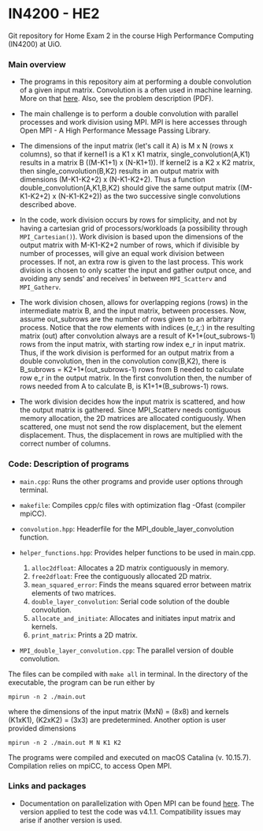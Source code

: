 # IN4200 - HE2
Git repository for Home Exam 2 in the course High Performance Computing (IN4200) at UiO.

### Main overview
* The programs in this repository aim at performing a double convolution of a given input matrix. Convolution is a often used in machine learning. More on that [here](https://anhreynolds.com/blogs/cnn.html). Also, see the problem description (PDF).

* The main challenge is to perform a double convolution with parallel processes and work division using MPI. MPI is here accesses through Open MPI - A High Performance Message Passing Library.

* The dimensions of the input matrix (let's call it A) is M x N (rows x columns), so that if kernel1 is a K1 x K1 matrix, single_convolution(A,K1) results in a matrix B ((M-K1+1) x (N-K1+1)). If kernel2 is a K2 x K2 matrix, then single_convolution(B,K2) results in an output matrix with dimensions (M-K1-K2+2) x (N-K1-K2+2). Thus a function double_convolution(A,K1,B,K2) should give the same output matrix ((M-K1-K2+2) x (N-K1-K2+2)) as the two successive single convolutions described above.

* In the code, work division occurs by rows for simplicity, and not by having a cartesian grid of processors/workloads (a possibility through ```MPI_Cartesian()```). Work division is based upon the dimensions of the output matrix with M-K1-K2+2 number of rows, which if divisible by number of processes, will give an equal work division between processes. If not, an extra row is given to the last process. This work division is chosen to only scatter the input and gather output once, and avoiding any sends' and receives' in between ```MPI_Scatterv``` and ```MPI_Gatherv```.

* The work division chosen, allows for overlapping regions (rows) in the intermediate matrix B, and the input matrix, between processes. Now, assume out_subrows are the number of rows given to an arbitrary process. Notice that the row elements with indices (e_r,:) in the resulting matrix (out) after convolution always are a result of K+1*(out_subrows-1) rows from the input matrix, with starting row index e_r in input matrix.  Thus, if the work division is performed for an output matrix from a double convolution, then  in the convolution conv(B,K2), there is B_subrows = K2+1*(out_subrows-1) rows from B needed to calculate row e_r in the output matrix. In the first convolution then, the number of rows needed from A to calculate B, is K1+1*(B_subrows-1) rows.

* The work division decides how the input matrix is scattered, and how the output matrix is gathered. Since MPI_Scatterv needs contiguous memory allocation, the 2D matrices are allocated contiguously. When scattered, one must not send the row displacement, but the element displacement. Thus, the displacement in rows are multiplied with the correct number of columns.


### Code: Description of programs
- ```main.cpp```: Runs the other programs and provide user options through terminal.

- ```makefile```: Compiles cpp/c files with optimization flag -Ofast (compiler mpiCC).

-  ```convolution.hpp```: Headerfile for the MPI_double_layer_convolution function.

- ```helper_functions.hpp```: Provides helper functions to be used in main.cpp.
    1. ```alloc2dfloat```: Allocates a 2D matrix contiguously in memory.
    2. ```free2dfloat```: Free the contiguously allocated 2D matrix.
    3. ```mean_squared_error```: Finds the means squared error between matrix elements of two matrices.
    4. ```double_layer_convolution```: Serial code solution of the double convolution.
    5. ```allocate_and_initiate```: Allocates and initiates input matrix and kernels.
    6. ```print_matrix```: Prints a 2D matrix.

- ```MPI_double_layer_convolution.cpp```: The parallel version of double convolution.



The files can be compiled with ```make all``` in terminal. In the directory of the executable, the program can be run either by
```
mpirun -n 2 ./main.out
```
where the dimensions of the input matrix (MxN) = (8x8) and kernels (K1xK1), (K2xK2) = (3x3) are predetermined. Another option is user provided dimensions

```
mpirun -n 2 ./main.out M N K1 K2
```

The programs were compiled and executed on macOS Catalina (v. 10.15.7). Compilation relies on mpiCC, to access Open MPI.

### Links and packages

- Documentation on parallelization with Open MPI can be found [here](https://www.open-mpi.org/doc/). The version applied to test the code was  v4.1.1. Compatibility issues may arise if another version is used.
